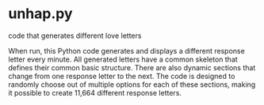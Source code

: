 # unhap.py
code that generates different love letters

When run, this Python code generates and displays a different response letter every minute.
All generated letters have a common skeleton that defines their common basic structure.
There are also dynamic sections that change from one response letter to the next.
The code is designed to randomly choose out of multiple options for each of these sections,
making it possible to create 11,664 different response letters.
